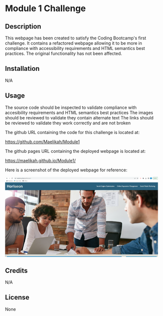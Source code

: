 # Module 1 Challenge

## Description

This webpage has been created to satisfy the Coding Bootcamp's first challenge.
It contains a refactored webpage allowing it to be more in compliance with accessibility requirements and HTML semantics best practices. The original functionality has not been affected.

## Installation

N/A

## Usage

The source code should be inspected to validate compliance with accesibility requirements and HTML semantics best practices
The images should be reviewed to validate they contain alternate text
The links should be reviewed to validate they work correctly and are not broken  

The github URL containing the code for this challenge is located at:

https://github.com/Maelikah/Module1

The github pages URL containing the deployed webpage is located at:

https://maelikah.github.io/Module1/

Here is a screenshot of the deployed webpage for reference:

![Screenshot](assets/images/screenshot.png)

## Credits

N/A

## License

None
